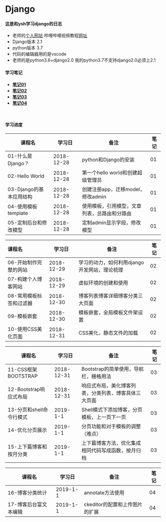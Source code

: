# Django
#### 这是和ysh学习django的日志

- 老师的[个人网站](http://yshblog.com/)  哔哩哔哩视频教程[网址](https://space.bilibili.com/252028233?spm_id_from=333.788.b_765f7570696e666f.1)
- Django版本 2.1
- python版本 3.7
- 代码的编辑器用的是vscode
- 老师的是python3.6+django2.0 我的python3.7不支持django2.0必须上2.1

#### 学习笔记

- [**笔记01**](./studyreport/week01.md) 
- [**笔记02**](./studyreport/week02.md)
- [**笔记03**](./studyreport/week03.md)
- [**笔记04**](./studyreport/week04.md)

​	

#### 学习进度

| 课程名                  | 学习日     | 备注                                         | 笔记 |
| ----------------------- | ---------- | -------------------------------------------- | ---- |
| 01-什么是Django？       | 2018-12-28 | python和Django的安装                         | 01   |
| 02-Hello World          | 2018-12-28 | 第一个hello world和创建超级管理员            | 01   |
| 03-Django的基本应用结构 | 2018-12-28 | 创建注册app，迁移model，修改admin            | 01   |
| 04-使用模板template     | 2018-12-28 | 使用模板，引用模型，文章列表，总路由和分路由 | 01   |
| 05-定制后台和修改模型   | 2018-12-28 | 定制admin显示字段，修改模型                  | 01   |

| 课程名                  | 学习日     | 备注                                         | 笔记 |
| :---------------------- | ---------- | -------------------------------------------- | ---- |
| 06-开始制作完整的网站   | 2018-12-29 | 学习的动力，如何利用django开发网站，理论梳理 | 02   |
| 07-构建个人博客网站     | 2018-12-29 | 虚拟环境的创建和使用                         | 02   |
| 08-常用模板标签和过滤器 | 2018-12-30 | 博客列表博客详细博客分类三大页面             | 02   |
| 09-模板嵌套             | 2018-12-30 | 模板嵌套，全局模板文件架设置                 | 02   |
| 10-使用CSS美化页面      | 2018-12-31 | CSS美化，静态文件的加载                      | 02   |

| 课程名                   | 学习日     | 备注                                                 | 笔记 |
| ------------------------ | ---------- | ---------------------------------------------------- | ---- |
| 11-CSS框架BOOTSTRAP      | 2018-12-31 | Bootstrap的简单使用，导航栏，栅格用法                | 03   |
| 12-Bootstrap响应式布局   | 2018-12-31 | 响应式布局，美化博客列表，分类列表，博客具体三大页面 | 03   |
| 13-分页和shell命令行模式 | 2019-1-1   | Shell模式下添加博客，分页模板，上一页下一页          | 03   |
| 14-优化分页展示          | 2019-1-1   | 分页功能和对于模板的调整（难点）                     | 03   |
| 15-上下篇博客和按月分类  | 2019-1-1   | 上下篇博客方法，优化集成相同代码写成函数，按月归档   | 03   |

| 课程名                | 学习日   | 备注                           | 笔记 |
| --------------------- | -------- | ------------------------------ | ---- |
| 16-博客分类统计       | 2019-1-1 | annotate方法使用               | 04   |
| 17-博客后台富文本编辑 | 2019-1-1 | ckeditor的配置和上传图片的扩展 | 04   |

